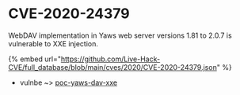 # CVE-2020-24379

WebDAV implementation in Yaws web server versions 1.81 to 2.0.7 is vulnerable to XXE injection.

{% embed url="https://github.com/Live-Hack-CVE/full_database/blob/main/cves/2020/CVE-2020-24379.json" %}


* vulnbe ~> [poc-yaws-dav-xxe](https://zeste.alice-snow.ru/2020/database/cve-2020-24379/poc-yaws-dav-xxe-vulnbe)